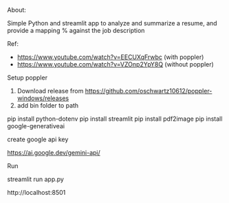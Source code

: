 About:

Simple Python and streamlit app to analyze and summarize a resume, and provide a mapping % against the job description



Ref: 
- https://www.youtube.com/watch?v=EECUXqFrwbc  (with poppler)
- https://www.youtube.com/watch?v=VZOnp2YpY8Q  (without poppler)

Setup poppler

1. Download release from https://github.com/oschwartz10612/poppler-windows/releases
2. add bin folder to path



pip install python-dotenv
pip install streamlit
pip install pdf2image
pip install google-generativeai

create google api key

https://ai.google.dev/gemini-api/

Run

streamlit run app.py

http://localhost:8501
